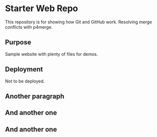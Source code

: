 # Starter Web Repo

This repository is for showing how Git and GitHub work.
Resolving merge conflicts with p4merge.

## Purpose

Sample website with plenty of files for demos.

## Deployment

Not to be deployed.

## Another paragraph

## And another one

## And another one
